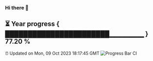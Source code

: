 ### Hi there 👋
⏳ Year progress { ███████████████████████▁▁▁▁▁▁▁ } 77.20 %
---
⏰ Updated on Mon, 09 Oct 2023 18:17:45 GMT
![Progress Bar CI](https://github.com/liununu/liununu/workflows/Progress%20Bar%20CI/badge.svg)
